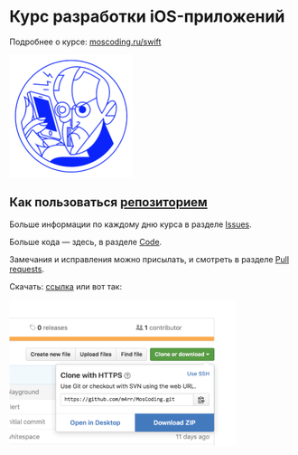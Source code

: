 # Курс разработки iOS-приложений

Подробнее о курсе: [moscoding.ru/swift](http://moscoding.ru/swift/)

<img src="hero@2x.png" width="218">

## Как пользоваться [репозиторием](https://ru.wikipedia.org/wiki/Репозиторий)

Больше информации по каждому дню курса в разделе [Issues](https://github.com/m4rr/MosCoding/issues).

Больше кода — здесь, в разделе [Code](https://github.com/m4rr/MosCoding).

Замечания и исправления можно присылать, и смотреть в разделе [Pull requests](https://github.com/m4rr/MosCoding/pulls).

Скачать: [ссылка](https://github.com/m4rr/MosCoding/archive/master.zip) или вот так:

<img src="how-to-download@2x.png" width="400">
